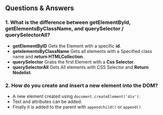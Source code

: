 ##  Questions & Answers

### 1. What is the difference between getElementById, getElementsByClassName, and querySelector / querySelectorAll?

* **getElementByID** Gets the Element with a specific **id**.
* **getelementsByClassName** Gets all elements with a Specified class name and **return HTMLCollection**.
* **querySelector** Grabs the first Element with a **Css Selector**.
* **querySelectorAll** Gets All elements with CSS Selector and **Return Nodelist**.


### 2. How do you create and insert a new element into the DOM?
* A new element created using `document.createElement('div')`.
* Text and attributes can be added.
* Finally it is added to the parent with `appendchild()` or `append()`

